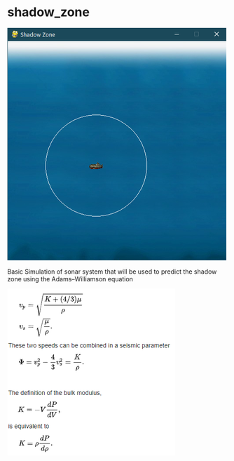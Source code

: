 # shadow_zone
![Sub](logo.png)

Basic Simulation of sonar system that will be used to predict the shadow zone using the Adams–Williamson equation

![AW](adams-williamson.png)
